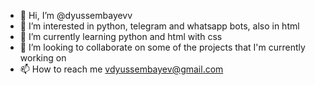 - 👋 Hi, I’m @dyussembayevv
- 👀 I’m interested in python, telegram and whatsapp bots, also in html
- 🌱 I’m currently learning python and html with css
- 💞️ I’m looking to collaborate on some of the projects that I'm currently working on
- 📫 How to reach me vdyussembayev@gmail.com

<!---
dyussembayevv/dyussembayevv is a ✨ special ✨ repository because its `README.md` (this file) appears on your GitHub profile.
You can click the Preview link to take a look at your changes.
--->
